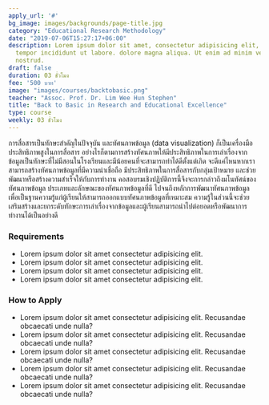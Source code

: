 ```yaml
---
apply_url: '#'
bg_image: images/backgrounds/page-title.jpg
category: "Educational Research Methodology"
date: "2019-07-06T15:27:17+06:00"
description: Lorem ipsum dolor sit amet, consectetur adipisicing elit, sed do eiusmod
  tempor incididunt ut labore. dolore magna aliqua. Ut enim ad minim veniam, quis
  nostrud.
draft: false
duration: 03 ชั่วโมง
fee: '500 บาท'
image: "images/courses/backtobasic.png"
teacher: "Assoc. Prof. Dr. Lim Wee Hun Stephen"
title: "Back to Basic in Research and Educational Excellence"
type: course
weekly: 03 ชั่วโมง
---
```



การสื่อสารเป็นทักษะสำคัญในปัจจุบัน และทัศนภาพข้อมูล (data visualization) ก็เป็นเครื่องมือประสิทธิภาพสูงในการสื่อสาร อย่างไรก็ตามการสร้างทัศนภาพให้มีประสิทธิภาพในการเล่าเรื่องจากข้อมูลเป็นทักษะที่ไม่มีสอนในโรงเรียนและมีน้อยคนที่จะสามารถทำได้ดีตั้งแต่เกิด จะดีแค่ไหนหากเราสามารถสร้างทัศนภาพข้อมูลที่มีความน่าเชื่อถือ มีประสิทธิภาพในการสื่อสารกับกลุ่มเป้าหมาย และช่วยพัฒนาหรือสร้างความสำเร็จให้กับการทำงาน คอสอบรมเชิงปฏิบัติการนี้จึงจะการกล่าวถึงมโนทัศน์ของทัศนภาพข้อมูล ประเภทและลักษณะของทัศนภาพข้อมูลที่ดี ไปจนถึงหลักการพัฒนาทัศนภาพข้อมูล เพื่อเป็นฐานความรู้แก่ผู้เรียนให้สามารถออกแบบทัศนภาพข้อมูลที่เหมาะสม ความรู้ในส่วนนี้จะช่วยเสริมสร้างและยกระดับทักษะการเล่าเรื่องจากข้อมูลและผู้เรียนสามารถนำไปต่อยอดหรือพัฒนาการทำงานได้เป็นอย่างดี


### Requirements

* Lorem ipsum dolor sit amet consectetur adipisicing elit.
* Lorem ipsum dolor sit amet consectetur adipisicing elit.
* Lorem ipsum dolor sit amet consectetur adipisicing elit.
* Lorem ipsum dolor sit amet consectetur adipisicing elit.


### How to Apply

* Lorem ipsum dolor sit amet consectetur adipisicing elit. Recusandae obcaecati unde nulla?
* Lorem ipsum dolor sit amet consectetur adipisicing elit. Recusandae obcaecati unde nulla?
* Lorem ipsum dolor sit amet consectetur adipisicing elit. Recusandae obcaecati unde nulla?
* Lorem ipsum dolor sit amet consectetur adipisicing elit. Recusandae obcaecati unde nulla?
* Lorem ipsum dolor sit amet consectetur adipisicing elit. Recusandae obcaecati unde nulla?


